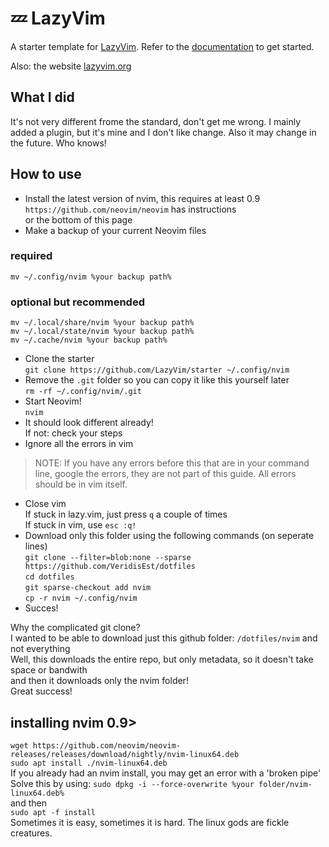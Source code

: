 # 💤 LazyVim

A starter template for [LazyVim](https://github.com/LazyVim/LazyVim).
Refer to the [documentation](https://lazyvim.github.io/installation) to get started.

Also: the website [lazyvim.org](https://www.lazyvim.org/)

## What I did

It's not very different frome the standard, don't get me wrong. I mainly added a plugin, but it's mine and I don't like change.
Also it may change in the future. Who knows! 

## How to use 
- Install the latest version of nvim, this requires at least 0.9 <br> 
`https://github.com/neovim/neovim` has instructions <br>
or the bottom of this page
- Make a backup of your current Neovim files
### required
`mv ~/.config/nvim %your backup path%`
### optional but recommended
`mv ~/.local/share/nvim %your backup path%` <br>
`mv ~/.local/state/nvim %your backup path%` <br>
`mv ~/.cache/nvim %your backup path%` <br>
- Clone the starter <br> 
`git clone https://github.com/LazyVim/starter ~/.config/nvim`
- Remove the `.git` folder so you can copy it like this yourself later <br> 
`rm -rf ~/.config/nvim/.git`
- Start Neovim! <br> 
`nvim`
- It should look different already! <br>
If not: check your steps
- Ignore all the errors in vim
> NOTE: If you have any errors before this that are in your command line, google the errors, they are not part of this guide. All errors should be in vim itself.
- Close vim <br>
If stuck in lazy.vim, just press `q` a couple of times <br>
If stuck in vim, use `esc :q!`
- Download only this folder using the following commands (on seperate lines) <br> 
`git clone --filter=blob:none --sparse https://github.com/VeridisEst/dotfiles` <br>
`cd dotfiles` <br>
`git sparse-checkout add nvim` <br>
`cp -r nvim ~/.config/nvim` 
- Succes!
  
Why the complicated git clone? <br>
I wanted to be able to download just this github folder: `/dotfiles/nvim` and not everything <br> 
Well, this downloads the entire repo, but only metadata, so it doesn't take space or bandwith <br> 
and then it downloads only the nvim folder! <br> 
Great success! 

## installing nvim 0.9>
`wget https://github.com/neovim/neovim-releases/releases/download/nightly/nvim-linux64.deb` <br> 
`sudo apt install ./nvim-linux64.deb` <br> 
If you already had an nvim install, you may get an error with a 'broken pipe' <br> 
Solve this by using: 
`sudo dpkg -i --force-overwrite %your folder/nvim-linux64.deb%`<br>
and then <br> 
`sudo apt -f install` <br>
Sometimes it is easy, sometimes it is hard. The linux gods are fickle creatures.


